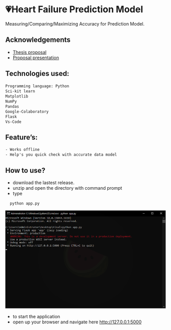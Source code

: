 # 💗Heart Failure Prediction Model

Measuring/Comparing/Maximizing Accuracy for Prediction Model.


## Acknowledgements

 - [Thesis proposal](https://docs.google.com/document/d/1IQe3Nw3bk4S1EnBnp0eftJC5aFsVZTyO/edit?usp=sharing&ouid=107669986898554544562&rtpof=true&sd=true)
 - [Proposal presentation](https://docs.google.com/presentation/d/1bidV-TzWJBCFlaJJP6e8bWn1TNmrG0Xx/edit?usp=sharing&ouid=107669986898554544562&rtpof=true&sd=true)

## Technologies used:
    Programming language: Python
    Sci-kit learn
    Matplotlib
    NumPy
    Pandas
    Google-Colaboratory
    Flask
    Vs-Code

## Feature’s:
    - Works offline
    - Help's you quick check with accurate data model

## How to use?
 - download the lastest release.
 - unzip and open the directory with command prompt
 - type
```bash
  python app.py
```
![](https://github.com/Nayemhasan/Heart_Failure_Prediction/blob/main/Final/pics/1.png)
 - to start the application 
 - open up your browser and navigate here http://127.0.0.1:5000 
